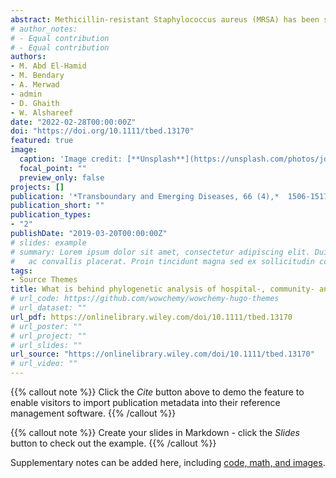 ```yaml
---
abstract: Methicillin-resistant Staphylococcus aureus (MRSA) has been shown to be the predominant life-threatening pathogen in Egypt. MRSA is a major cause of severe healthcare-associated (HA) infections. During the last decades, the incidence of community-associated (CA) MRSA infections has a complex epidemiology arising from the circulation of different strains in the general population. Moreover, livestock-associated (LA) MRSA emerged recently becomes an emerging threat to public health. Therefore, it is important to illuminate the differences between CA-, HA- and LA-MRSA to shed light on their genetic diversity and evolution. This study presents the first data on analysing the correlation between CA-, LA- and HA-MRSA using antibiogram typing, molecular characteristics and antimicrobial resistance and virulence genes’ profiles. Overall, HA-MRSA strains tended to be multidrug resistant and less virulent than both LA- and CA-MRSA strains. Importantly, CA-MRSA strains had a high homology with each of HA- and LA-MRSA. However, no similarity was observed between HA- and LA-MRSA. Our findings suggest that the epidemiological changes in genetic behaviour between HA- and LA-MRSA are due to the presence of CA-MRSA confirming that CA-MRSA has created a public health crisis worldwide.
# author_notes:
# - Equal contribution
# - Equal contribution
authors:
- M. Abd El-Hamid
- M. Bendary
- A. Merwad
- admin
- D. Ghaith
- W. Alshareef
date: "2022-02-28T00:00:00Z"
doi: "https://doi.org/10.1111/tbed.13170"
featured: true
image:
  caption: 'Image credit: [**Unsplash**](https://unsplash.com/photos/jdD8gXaTZsc)'
  focal_point: ""
  preview_only: false
projects: []
publication: '*Transboundary and Emerging Diseases, 66 (4),*  1506-1517'
publication_short: ""
publication_types:
- "2"
publishDate: "2019-03-20T00:00:00Z"
# slides: example
# summary: Lorem ipsum dolor sit amet, consectetur adipiscing elit. Duis posuere tellus
#   ac convallis placerat. Proin tincidunt magna sed ex sollicitudin condimentum.
tags:
- Source Themes
title: What is behind phylogenetic analysis of hospital-, community- and livestock-associated methicillin-resistant Staphylococcus aureus?
# url_code: https://github.com/wowchemy/wowchemy-hugo-themes
# url_dataset: ""
url_pdf: https://onlinelibrary.wiley.com/doi/10.1111/tbed.13170
# url_poster: ""
# url_project: ""
# url_slides: ""
url_source: "https://onlinelibrary.wiley.com/doi/10.1111/tbed.13170"
# url_video: ""
---
```


{{% callout note %}}
Click the *Cite* button above to demo the feature to enable visitors to import publication metadata into their reference management software.
{{% /callout %}}

{{% callout note %}}
Create your slides in Markdown - click the *Slides* button to check out the example.
{{% /callout %}}

Supplementary notes can be added here, including [code, math, and images](https://wowchemy.com/docs/writing-markdown-latex/).

